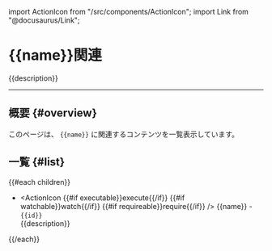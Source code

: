 import ActionIcon from "/src/components/ActionIcon";
import Link from "@docusaurus/Link";

# {{name}}関連

{{description}}

---

## 概要 {#overview}

このページは、 `{{name}}` に関連するコンテンツを一覧表示しています。

## 一覧 {#list}

{{#each children}}
- <ActionIcon {{#if executable}}execute{{/if}} {{#if watchable}}watch{{/if}} {{#if requireable}}require{{/if}} /> <Link to="{{path $reference}}">{{name}} - `{{id}}`</Link>  
  {{description}}

{{/each}}
